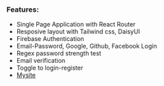 ### Features:
* Single Page Application with React Router
* Resposive layout with Tailwind css, DaisyUI
* Firebase Authentication
* Email-Password, Google, Github, Facebook Login
* Regex password strength test
* Email verification
* Toggle to login-register
* [Mysite](https://fir-auth-2e93d.web.app/) 
